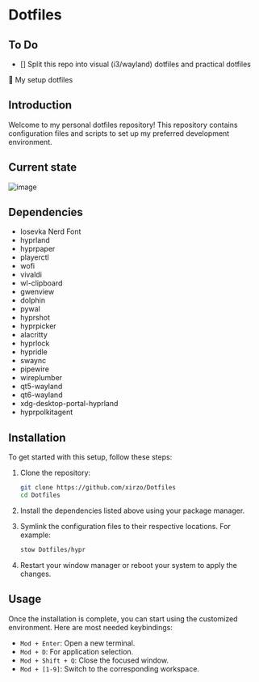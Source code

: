 # Dotfiles

## To Do
- [] Split this repo into visual (i3/wayland) dotfiles and practical dotfiles

🎨 My setup dotfiles

## Introduction

Welcome to my personal dotfiles repository! This repository contains configuration files and scripts to set up my preferred development environment.

## Current state

![image](https://github.com/user-attachments/assets/49448f49-5c2f-4b91-869e-e67030d22d48)

## Dependencies

- Iosevka Nerd Font
- hyprland
- hyprpaper
- playerctl
- wofi
- vivaldi
- wl-clipboard
- gwenview
- dolphin
- pywal
- hyprshot
- hyprpicker
- alacritty
- hyprlock
- hypridle
- swaync
- pipewire
- wireplumber
- qt5-wayland
- qt6-wayland
- xdg-desktop-portal-hyprland
- hyprpolkitagent

## Installation

To get started with this setup, follow these steps:

1. Clone the repository:

   ```sh
   git clone https://github.com/xirzo/Dotfiles
   cd Dotfiles
   ```

2. Install the dependencies listed above using your package manager.
3. Symlink the configuration files to their respective locations. For example:

   ```sh
   stow Dotfiles/hypr
   ```

4. Restart your window manager or reboot your system to apply the changes.

## Usage

Once the installation is complete, you can start using the customized environment. Here are most needed keybindings:

- `Mod + Enter`: Open a new terminal.
- `Mod + D`: For application selection.
- `Mod + Shift + Q`: Close the focused window.
- `Mod + [1-9]`: Switch to the corresponding workspace.
